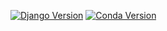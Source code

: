 [![Django Version](https://img.shields.io/badge/django-3.2-brightgreen.svg)](https://www.djangoproject.com/)
[![Conda Version](https://img.shields.io/badge/conda-4.10.3-green.svg)](https://conda.io/)
